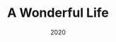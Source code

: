 ---
published: false
cancelled: COVID-19
layout: productions
title: A Wonderful Life
date: 2020
image_credit:
image_alt:
image_caption:
category: musical
Title: A Wonderful Life (musical) - wiki
Theatre: The Alhambra Theatre & Dining
Music: Joe Raposo - wiki
Lyrics: Sheldon Harnick - wiki
Book: Sheldon Harnick
Basis: Based on the 1946 film, It's a Wonderful Life produced and directed by Frank
  Capra.
Setting: Bedford Falls
Website: https://www.alhambrajax.com/show/a-wonderful-life/
showtimes:
- 2020-11-25 18:00:00
- 2020-11-27 18:00:00
- 2020-11-28 11:00:00
- 2020-11-28 18:00:00
- 2020-11-29 12:00:00
- 2020-11-29 18:00:00
- 2020-12-01 18:00:00
- 2020-12-02 11:00:00
- 2020-12-02 18:00:00
- 2020-12-03 10:00:00
- 2020-12-03 18:00:00
- 2020-12-04 18:00:00
- 2020-12-05 11:00:00
- 2020-12-05 18:00:00
- 2020-12-06 12:00:00
- 2020-12-06 18:00:00
- 2020-12-08 18:00:00
- 2020-12-09 11:00:00
- 2020-12-09 18:00:00
- 2020-12-10 10:00:00
- 2020-12-10 18:00:00
- 2020-12-11 18:00:00
- 2020-12-12 11:00:00
- 2020-12-12 18:00:00
- 2020-12-13 12:00:00
- 2020-12-13 18:00:00
- 2020-12-15 18:00:00
- 2020-12-16 11:00:00
- 2020-12-16 18:00:00
- 2020-12-17 11:00:00
- 2020-12-17 18:00:00
- 2020-12-18 18:00:00
- 2020-12-19 11:00:00
- 2020-12-19 18:00:00
- 2020-12-20 12:00:00
- 2020-12-20 18:00:00
- 2020-12-22 18:00:00
- 2020-12-23 11:00:00
- 2020-12-23 18:00:00
- 2020-12-24 11:00:00
- 2020-12-24 18:00:00
external_links:
  A Wonderful Life: https://www.alhambrajax.com/show/a-wonderful-life/
---